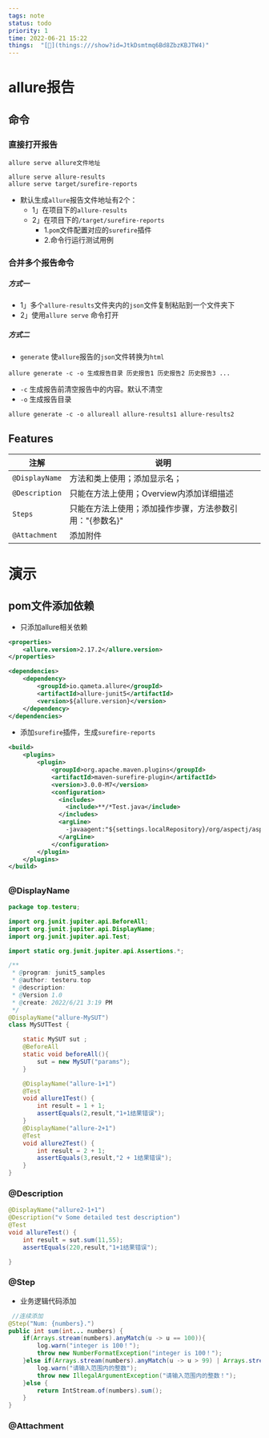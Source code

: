 ```yaml
---
tags: note
status: todo
priority: 1
time: 2022-06-21 15:22
things:  "[🧊](things:///show?id=JtkDsmtmq6Bd8ZbzKBJTW4)"
---
```

# allure报告
## 命令
### 直接打开报告
```shell
allure serve allure文件地址

allure serve allure-results 
allure serve target/surefire-reports
```
- 默认生成`allure`报告文件地址有2个：
  - 1」在项目下的`allure-results`
  - 2」在项目下的`/target/surefire-reports`
    - 1.`pom`文件配置对应的`surefire`插件
    - 2.命令行运行测试用例
### 合并多个报告命令
##### 方式一
- 1」多个`allure-results`文件夹内的`json`文件复制粘贴到一个文件夹下
- 2」使用`allure serve` 命令打开

##### 方式二

- `generate` 使`allure`报告的`json`文件转换为`html`
```
allure generate -c -o 生成报告目录 历史报告1 历史报告2 历史报告3 ...
```
- `-c` 生成报告前清空报告中的内容。默认不清空
- `-o` 生成报告目录
```shell
allure generate -c -o allureall allure-results1 allure-results2 

```
## Features
| 注解           | 说明                             |
|--------------|--------------------------------|
| `@DisplayName` | 方法和类上使用；添加显示名；                 |
| `@Description` | 只能在方法上使用；Overview内添加详细描述       |
| `Steps` | 只能在方法上使用；添加操作步骤，方法参数引用："{参数名}" |
|`@Attachment`| 添加附件 |

# 演示
## pom文件添加依赖
- 只添加allure相关依赖
```xml
<properties>
    <allure.version>2.17.2</allure.version>
</properties>

<dependencies>
    <dependency>
        <groupId>io.qameta.allure</groupId>
        <artifactId>allure-junit5</artifactId>
        <version>${allure.version}</version>
    </dependency>
</dependencies>
```
- 添加`surefire`插件，生成`surefire-reports`
```xml
<build>
    <plugins>
        <plugin>
            <groupId>org.apache.maven.plugins</groupId>
            <artifactId>maven-surefire-plugin</artifactId>
            <version>3.0.0-M7</version>
            <configuration>
              <includes>
                <include>**/*Test.java</include>
              </includes>
              <argLine>
                -javaagent:"${settings.localRepository}/org/aspectj/aspectjweaver/${aspectj.version}/aspectjweaver-${aspectj.version}.jar"
              </argLine>
            </configuration>
        </plugin>
    </plugins>
</build>

```
## 
### @DisplayName
```java
package top.testeru;

import org.junit.jupiter.api.BeforeAll;
import org.junit.jupiter.api.DisplayName;
import org.junit.jupiter.api.Test;

import static org.junit.jupiter.api.Assertions.*;

/**
 * @program: junit5_samples
 * @author: testeru.top
 * @description:
 * @Version 1.0
 * @create: 2022/6/21 3:19 PM
 */
@DisplayName("allure-MySUT")
class MySUTTest {

    static MySUT sut ;
    @BeforeAll
    static void beforeAll(){
        sut = new MySUT("params");
    }

    @DisplayName("allure-1+1")
    @Test
    void allure1Test() {
        int result = 1 + 1;
        assertEquals(2,result,"1+1结果错误");
    }
    @DisplayName("allure-2+1")
    @Test
    void allure2Test() {
        int result = 2 + 1;
        assertEquals(3,result,"2 + 1结果错误");
    }
}
```
### @Description
```java
@DisplayName("allure2-1+1")
@Description("v Some detailed test description")
@Test
void allureTest() {
    int result = sut.sum(11,55);
    assertEquals(220,result,"1+1结果错误");

}
```

### @Step
- 业务逻辑代码添加
```java
 //连续添加
@Step("Num: {numbers}.")
public int sum(int... numbers) {
    if(Arrays.stream(numbers).anyMatch(u -> u == 100)){
        log.warn("integer is 100！");
        throw new NumberFormatException("integer is 100！");
    }else if(Arrays.stream(numbers).anyMatch(u -> u > 99) | Arrays.stream(numbers).anyMatch(u -> u < -99)){
        log.warn("请输入范围内的整数");
        throw new IllegalArgumentException("请输入范围内的整数！");
    }else {
        return IntStream.of(numbers).sum();
    }
}
```


### @Attachment